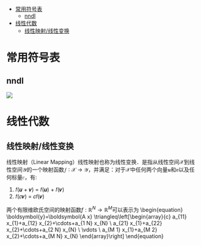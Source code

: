 <!-- TOC -->

- [常用符号表](#常用符号表)
  - [nndl](#nndl)
- [线性代数](#线性代数)
  - [线性映射/线性变换](#线性映射线性变换)

<!-- /TOC -->
# 常用符号表
## nndl
![](https://raw.githubusercontent.com/bailingnan/PicGo/master/20200406222643.png)
# 线性代数
## 线性映射/线性变换
线性映射（Linear Mapping）线性映射也称为线性变换．是指从线性空间𝒳到线性空间𝒴的一个映射函数𝑓 ∶ 𝒳 → 𝒴，并满足：对于𝒳中任何两个向量𝒖和𝒗以及任何标量𝑐，有:

1. 𝑓(𝒖 + 𝒗) = 𝑓(𝒖) + 𝑓(𝒗)
2. 𝑓(𝑐𝒗) = 𝑐𝑓(𝒗)

两个有限维欧氏空间的映射函数$f: \mathbb{R}^{N} \rightarrow \mathbb{R}^{M}$可以表示为
\begin{equation}
\boldsymbol{y}=\boldsymbol{A x} \triangleq\left[\begin{array}{c}
a_{11} x_{1}+a_{12} x_{2}+\cdots+a_{1 N} x_{N} \\
a_{21} x_{1}+a_{22} x_{2}+\cdots+a_{2 N} x_{N} \\
\vdots \\
a_{M 1} x_{1}+a_{M 2} x_{2}+\cdots+a_{M N} x_{N}
\end{array}\right]
\end{equation}

